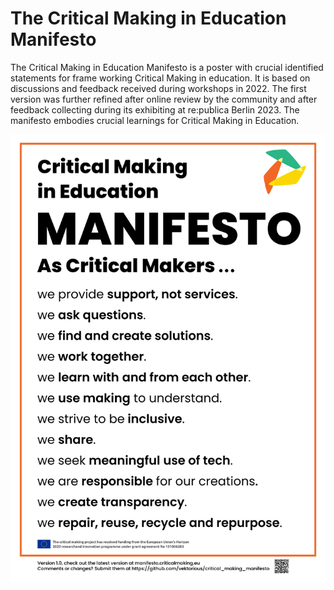 # The Critical Making in Education Manifesto

The Critical Making in Education Manifesto is a poster with crucial identified statements for frame working Critical Making in education. It is based on discussions and feedback received during workshops in 2022. The first version was further refined after online review by the community and after feedback collecting during its exhibiting at re:publica Berlin 2023. The manifesto embodies crucial learnings for Critical Making in Education.

<p align="center">
<img src="https://github.com/vektorious/critical_making_manifesto/blob/main/manifesto.png?raw=true" width="800"/>
</p>
